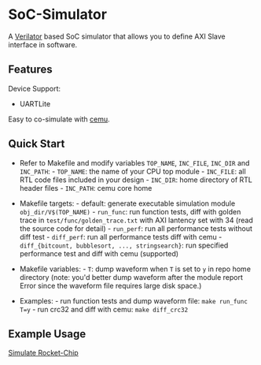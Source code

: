 # SoC-Simulator

A [Verilator](https://www.veripool.org/verilator/) based SoC simulator that allows you to define AXI Slave interface in software.

## Features

Device Support:

- UARTLite

Easy to co-simulate with [cemu](https://github.com/cyyself/cemu).

## Quick Start

- Refer to Makefile and modify variables `TOP_NAME`, `INC_FILE`, `INC_DIR` and `INC_PATH`:
        - `TOP_NAME`: the name of your CPU top module
        - `INC_FILE`: all RTL code files included in your design
        - `INC_DIR`: home directory of RTL header files
        - `INC_PATH`: cemu core home

- Makefile targets:
        - default: generate executable simulation module `obj_dir/V$(TOP_NAME)`
        - `run_func`: run function tests, diff with golden trace in `test/func/golden_trace.txt` with AXI lantency set with 34 (read the source code for detail)
        - `run_perf`: run all performance tests without diff test
        - `diff_perf`: run all performance tests diff with cemu
        - `diff_{bitcount, bubblesort, ..., stringsearch}`: run specified performance test and diff with cemu (supported)

- Makefile variables:
        - `T`: dump waveform when `T` is set to `y` in repo home directory (note: you'd better dump waveform after the module report Error since the waveform file requires large disk space.)

- Examples:
        - run function tests and dump waveform file: `make run_func T=y`
        - run crc32 and diff with cemu: `make diff_crc32`

## Example Usage

[Simulate Rocket-Chip](doc/rocket.md)
